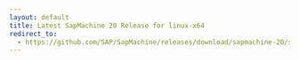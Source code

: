 ```yaml
---
layout: default
title: Latest SapMachine 20 Release for linux-x64
redirect_to:
  - https://github.com/SAP/SapMachine/releases/download/sapmachine-20/sapmachine-jdk-20_linux-x64_bin.tar.gz
---
```


